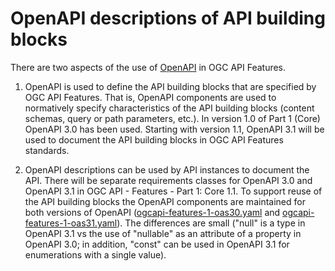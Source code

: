 # OpenAPI descriptions of API building blocks

There are two aspects of the use of [OpenAPI](https://openapis.org) in OGC API Features.

1. OpenAPI is used to define the API building blocks that are specified by OGC API Features. That is, OpenAPI components are used to normatively specify characteristics of the API building blocks (content schemas, query or path parameters, etc.). In version 1.0 of Part 1 (Core) OpenAPI 3.0 has been used. Starting with version 1.1, OpenAPI 3.1 will be used to document the API building blocks in OGC API Features standards.

2. OpenAPI descriptions can be used by API instances to document the API. There will be separate requirements classes for OpenAPI 3.0 and OpenAPI 3.1 in OGC API - Features - Part 1: Core 1.1. To support reuse of the API building blocks the OpenAPI components are maintained for both versions of OpenAPI ([ogcapi-features-1-oas30.yaml](ogcapi-features-1-oas30.yaml) and [ogcapi-features-1-oas31.yaml](ogcapi-features-1-oas31.yaml)). The differences are small ("null" is a type in OpenAPI 3.1 vs the use of "nullable" as an attribute of a property in OpenAPI 3.0; in addition, "const" can be used in OpenAPI 3.1 for enumerations with a single value).
